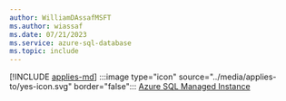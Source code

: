 ```yaml
---
author: WilliamDAssafMSFT
ms.author: wiassaf
ms.date: 07/21/2023
ms.service: azure-sql-database
ms.topic: include
---
```


[!INCLUDE [applies-md](applies-md.md)] :::image type="icon" source="../media/applies-to/yes-icon.svg" border="false"::: [Azure SQL Managed Instance](/sql/sql-server/sql-docs-navigation-guide#applies-to)